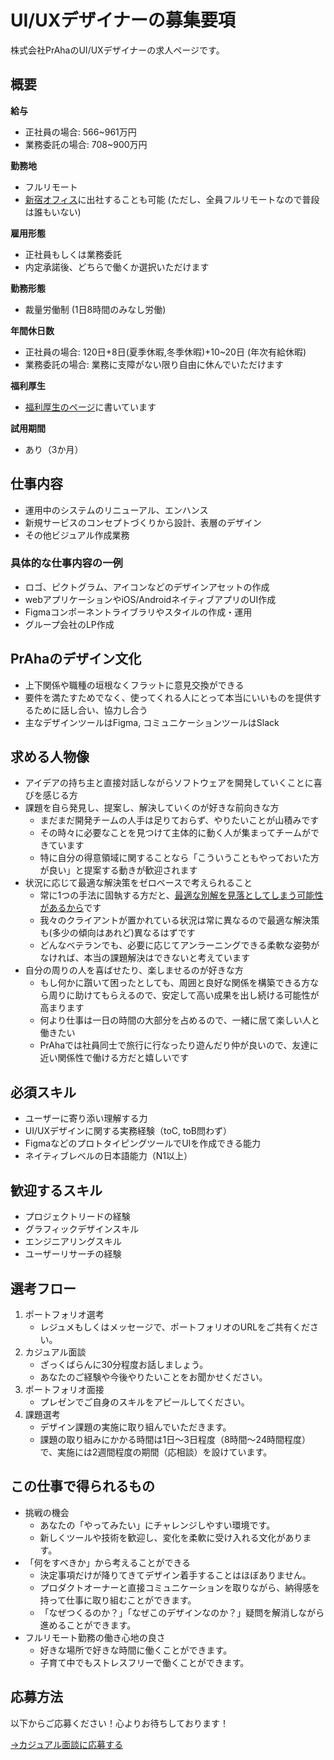 # UI/UXデザイナーの募集要項
株式会社PrAhaのUI/UXデザイナーの求人ページです。

## 概要
**給与**
- 正社員の場合: 566~961万円
- 業務委託の場合: 708~900万円

**勤務地**
- フルリモート
- [新宿オフィス](https://maps.app.goo.gl/75hvGjR9YnnGvvxj8)に出社することも可能 (ただし、全員フルリモートなので普段は誰もいない)

**雇用形態**
- 正社員もしくは業務委託
- 内定承諾後、どちらで働くか選択いただけます

**勤務形態**
- 裁量労働制 (1日8時間のみなし労働)

**年間休日数**
- 正社員の場合: 120日+8日(夏季休暇,冬季休暇)+10~20日 (年次有給休暇)
- 業務委託の場合: 業務に支障がない限り自由に休んでいただけます

**福利厚生**
- [福利厚生のページ](/benefits)に書いています

**試用期間**
- あり（3か月）

## 仕事内容
 - 運用中のシステムのリニューアル、エンハンス
 - 新規サービスのコンセプトづくりから設計、表層のデザイン
 - その他ビジュアル作成業務

### 具体的な仕事内容の一例
 - ロゴ、ピクトグラム、アイコンなどのデザインアセットの作成
 - webアプリケーションやiOS/AndroidネイティブアプリのUI作成
 - Figmaコンポーネントライブラリやスタイルの作成・運用
 - グループ会社のLP作成

## PrAhaのデザイン文化
 - 上下関係や職種の垣根なくフラットに意見交換ができる
 - 要件を満たすためでなく、使ってくれる人にとって本当にいいものを提供するために話し合い、協力し合う
 - 主なデザインツールはFigma, コミュニケーションツールはSlack

## 求める人物像
- アイデアの持ち主と直接対話しながらソフトウェアを開発していくことに喜びを感じる方
- 課題を自ら発見し、提案し、解決していくのが好きな前向きな方
  - まだまだ開発チームの人手は足りておらず、やりたいことが山積みです
  - その時々に必要なことを見つけて主体的に動く人が集まってチームができています
  - 特に自分の得意領域に関することなら「こういうこともやっておいた方が良い」と提案する動きが歓迎されます
- 状況に応じて最適な解決策をゼロベースで考えられること
  - 常に1つの手法に固執する方だと、[最適な別解を見落としてしまう可能性があるから](https://www.google.com/search?q=%E3%83%8F%E3%83%B3%E3%83%9E%E3%83%BC%E3%81%97%E3%81%8B%E6%8C%81%E3%81%A3%E3%81%A6%E3%81%84%E3%81%AA%E3%81%91%E3%82%8C%E3%81%B0%E5%85%A8%E3%81%A6%E3%81%8C%E9%87%98%E3%81%AE%E3%82%88%E3%81%86%E3%81%AB%E8%A6%8B%E3%81%88%E3%82%8B&oq=%E3%83%8F%E3%83%B3%E3%83%9E%E3%83%BC%E3%81%97%E3%81%8B%E6%8C%81%E3%81%A3%E3%81%A6%E3%81%84%E3%81%AA%E3%81%91%E3%82%8C%E3%81%B0%E5%85%A8%E3%81%A6%E3%81%8C%E9%87%98%E3%81%AE%E3%82%88%E3%81%86%E3%81%AB%E8%A6%8B%E3%81%88%E3%82%8B&aqs=chrome..69i57.6400j0j4&sourceid=chrome&ie=UTF-8)です
  - 我々のクライアントが置かれている状況は常に異なるので最適な解決策も(多少の傾向はあれど)異なるはずです
  - どんなベテランでも、必要に応じてアンラーニングできる柔軟な姿勢がなければ、本当の課題解決はできないと考えています
- 自分の周りの人を喜ばせたり、楽しませるのが好きな方
  - もし何かに躓いて困ったとしても、周囲と良好な関係を構築できる方なら周りに助けてもらえるので、安定して高い成果を出し続ける可能性が高まります
  - 何より仕事は一日の時間の大部分を占めるので、一緒に居て楽しい人と働きたい
  - PrAhaでは社員同士で旅行に行なったり遊んだり仲が良いので、友達に近い関係性で働ける方だと嬉しいです

## 必須スキル
- ユーザーに寄り添い理解する力
- UI/UXデザインに関する実務経験（toC, toB問わず）
- FigmaなどのプロトタイピングツールでUIを作成できる能力
- ネイティブレベルの日本語能力（N1以上）

## 歓迎するスキル
- プロジェクトリードの経験
- グラフィックデザインスキル
- エンジニアリングスキル
- ユーザーリサーチの経験

## 選考フロー
1. ポートフォリオ選考
   - レジュメもしくはメッセージで、ポートフォリオのURLをご共有ください。
2. カジュアル面談
   - ざっくばらんに30分程度お話しましょう。
   - あなたのご経験や今後やりたいことをお聞かせください。
3. ポートフォリオ面接
   - プレゼンでご自身のスキルをアピールしてください。
4. 課題選考
   - デザイン課題の実施に取り組んでいただきます。
   - 課題の取り組みにかかる時間は1日～3日程度（8時間～24時間程度）で、実施には2週間程度の期間（応相談）を設けています。

## この仕事で得られるもの
 - 挑戦の機会
   - あなたの「やってみたい」にチャレンジしやすい環境です。
   - 新しくツールや技術を歓迎し、変化を柔軟に受け入れる文化があります。
 - 「何をすべきか」から考えることができる
   - 決定事項だけが降りてきてデザイン着手することはほぼありません。
   - プロダクトオーナーと直接コミュニケーションを取りながら、納得感を持って仕事に取り組むことができます。
   - 「なぜつくるのか？」「なぜこのデザインなのか？」疑問を解消しながら進めることができます。
 - フルリモート勤務の働き心地の良さ
   -  好きな場所で好きな時間に働くことができます。
   - 子育て中でもストレスフリーで働くことができます。

## 応募方法
以下からご応募ください！心よりお待ちしております！

[→カジュアル面談に応募する](https://docs.google.com/forms/d/1whmNgig8TKm8qTvAAYm5xjYE-3twTW8IIIen1ZMlyZE/viewform)